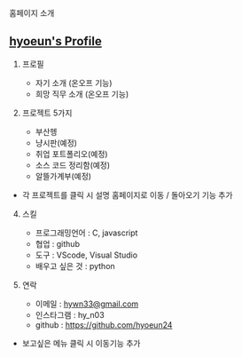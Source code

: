 홈페이지 소개

## [hyoeun's Profile](https://hyoeun24.github.io/profile)

1. 프로필
   - 자기 소개 (온오프 기능)
   - 희망 직무 소개 (온오프 기능)

2. 프로젝트 5가지
   - 부산헹
   - 냥시판(예정)
   - 취업 포트폴리오(예정)
   - 소스 코드 정리함(예정)
   - 알뜰가계부(예정)

* 각 프로젝트를 클릭 시 설명 홈페이지로 이동 / 돌아오기 기능 추가
   
4. 스킬
   - 프로그래밍언어 : C, javascript
   - 협업 : github
   - 도구 : VScode, Visual Studio
   - 배우고 싶은 것 : python

5. 연락
   - 이메일 : hywn33@gmail.com
   - 인스타그램 : hy_n03
   - github :  https://github.com/hyoeun24

* 보고싶은 메뉴 클릭 시 이동기능 추가
   
